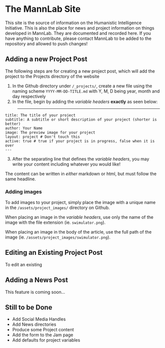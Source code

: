 # The MannLab Site

This site is the source of information on the Humanistic Intelligence Initiative. This is also the place for news and project information on things developed in MannLab. They are documented and recorded here. If you have anything to contribute, please contact MannLab to be added to the repository and allowed to push changes!

## Adding a new Project Post

The following steps are for creating a new project post, which will add the project to the Projects directory of the website

1. In the Github directory under `/_projects/`, create a new file using the naming scheme `YYYY-MM-DD-TITLE.md` with Y, M, D being year, month and day respectively
2. In the file, begin by adding the *variable headers* **exactly** as seen below:
  > ---
	title: The title of your project
	subtitle: A subtitle or short description of your project (shorter is better)
	author: Your Name
	image: The preview image for your project
	layout: project # Don't touch this
	active: true # true if your project is in progress, false when it is over
	---
3. After the separating line that defines the *variable headers*, you may write your content including whatever you would like!

The content can be written in *either* markdown or html, but must follow the same headline.

### Adding images

To add images to your project, simply place the image with a unique name in the `/assets/project_images/` directory on Github.

When placing an image in the *variable headers*, use only the name of the image with the file extension (ie. `swimulator.png`).

When placing an image in the body of the article, use the full path of the image (ie. `/assets/project_images/swimulator.png`).

## Editing an Existing Project Post

To edit an existing 

## Adding a News Post

This feature is coming soon...

## Still to be Done

* Add Social Media Handles
* Add News directories
* Produce some Project content
* Add the form to the Jam page
* Add defaults for project variables